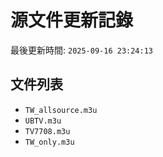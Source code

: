 # 源文件更新記錄

最後更新時間: `2025-09-16 23:24:13`

## 文件列表
- `TW_allsource.m3u`
- `UBTV.m3u`
- `TV7708.m3u`
- `TW_only.m3u`
